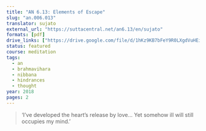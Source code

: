 ```yaml
---
title: "AN 6.13: Elements of Escape"
slug: "an.006.013"
translator: sujato
external_url: "https://suttacentral.net/an6.13/en/sujato"
formats: [pdf]
drive_links: ["https://drive.google.com/file/d/1hKz9KB7bFeY9R0LXgdVuHEiOPn85OzPW"]
status: featured
course: meditation
tags:
  - an
  - brahmavihara
  - nibbana
  - hindrances
  - thought
year: 2018
pages: 2
---
```


> ‘I’ve developed the heart’s release by love... Yet somehow ill will still occupies my mind.’
